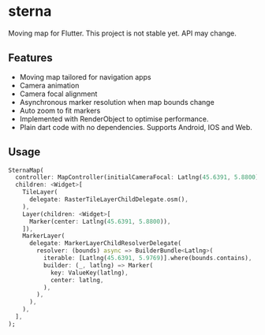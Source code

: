 # sterna

Moving map for Flutter.
This project is not stable yet. API may change.

## Features

- Moving map tailored for navigation apps
- Camera animation
- Camera focal alignment
- Asynchronous marker resolution when map bounds change
- Auto zoom to fit markers
- Implemented with RenderObject to optimise performance.
- Plain dart code with no dependencies. Supports Android, IOS and Web.

## Usage

```dart
SternaMap(
  controller: MapController(initialCameraFocal: Latlng(45.6391, 5.8800)),
  children: <Widget>[
    TileLayer(
      delegate: RasterTileLayerChildDelegate.osm(),
    ),
    Layer(children: <Widget>[
      Marker(center: Latlng(45.6391, 5.8800)),
    ]),
    MarkerLayer(
      delegate: MarkerLayerChildResolverDelegate(
        resolver: (bounds) async => BuilderBundle<Latlng>(
          iterable: [Latlng(45.6391, 5.9769)].where(bounds.contains),
          builder: (_, latlng) => Marker(
            key: ValueKey(latlng),
            center: latlng,
          ),
        ),
      ),
    ),
  ],
);
```
